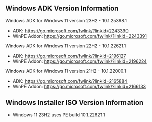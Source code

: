 ## Windows ADK Version Information

Windows ADK for Windows 11 version 23H2 - 10.1.25398.1
- ADK: https://go.microsoft.com/fwlink/?linkid=2243390
- WinPE Addon: https://go.microsoft.com/fwlink/?linkid=2243391

Windows ADK for Windows 11 version 22H2 - 10.1.22621.1
- ADK: https://go.microsoft.com/fwlink/?linkid=2196127
- WinPE Addon: https://go.microsoft.com/fwlink/?linkid=2196224

Windows ADK for Windows 11 version 21H2 - 10.1.22000.1
- ADK: https://go.microsoft.com/fwlink/?linkid=2165884
- WinPE Addon: https://go.microsoft.com/fwlink/?linkid=2166133


## Windows Installer ISO Version Information

- Windows 11 23H2 uses PE build 10.1.22621.1